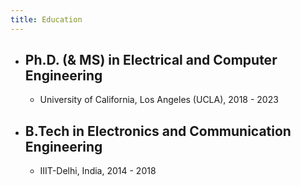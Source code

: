 ```yaml
---
title: Education
---
```


- ## Ph.D. (& MS) in Electrical and Computer Engineering
	- University of California, Los Angeles (UCLA), 2018 - 2023
- ## B.Tech in Electronics and Communication Engineering
	- IIIT-Delhi, India, 2014 - 2018